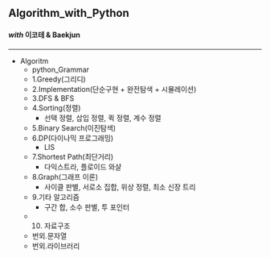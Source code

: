 ## Algorithm_with_Python

#### _with_ 이코테 & Baekjun

---

- Algoritm
  - python_Grammar
  - 1.Greedy(그리디)
  - 2.Implementation(단순구현 + 완전탐색 + 시뮬레이션)
  - 3.DFS & BFS
  - 4.Sorting(정렬)
    - 선택 정렬, 삽입 정렬, 퀵 정렬, 계수 정렬
  - 5.Binary Search(이진탐색)
  - 6.DP(다이나믹 프로그래밍)
    - LIS
  - 7.Shortest Path(최단거리)
    - 다익스트라, 플로이드 와샬
  - 8.Graph(그래프 이론)
    - 사이클 판별, 서로소 집합, 위상 정렬, 최소 신장 트리
  - 9.기타 알고리즘
    - 구간 합, 소수 판별, 투 포인터
  - 10. 자료구조
  - 번외.문자열
  - 번외.라이브러리
